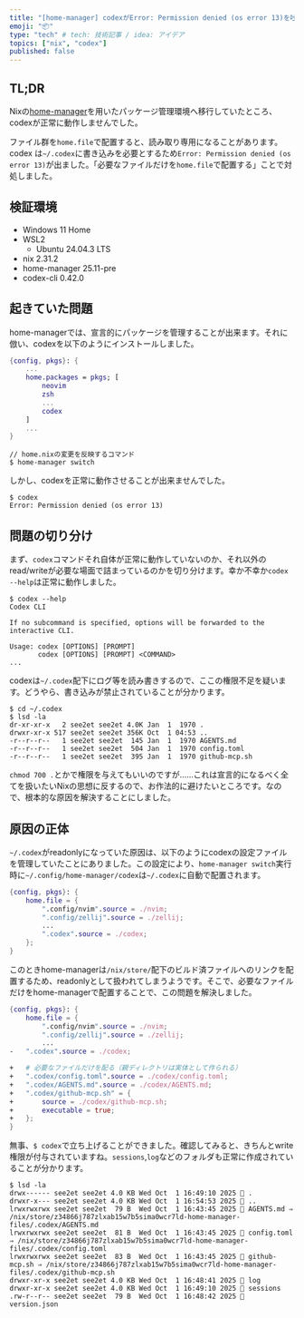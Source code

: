 ```yaml
---
title: "[home-manager] codexがError: Permission denied (os error 13)を吐く問題への対処法"
emoji: "📦"
type: "tech" # tech: 技術記事 / idea: アイデア
topics: ["nix", "codex"]
published: false
---
```


## TL;DR
Nixの[home-manager](https://github.com/nix-community/home-manager)を用いたパッケージ管理環境へ移行していたところ、codexが正常に動作しませんでした。

ファイル群を`home.file`で配置すると、読み取り専用になることがあります。codex は`~/.codex`に書き込みを必要とするため`Error: Permission denied (os error 13)`が出ました。「必要なファイルだけを`home.file`で配置する」ことで対処しました。

## 検証環境
- Windows 11 Home
- WSL2
    - Ubuntu 24.04.3 LTS
- nix 2.31.2
- home-manager 25.11-pre
- codex-cli 0.42.0

## 起きていた問題

home-managerでは、宣言的にパッケージを管理することが出来ます。それに倣い、codexを以下のようにインストールしました。
```nix:home.nix
{config, pkgs}: {
    ...
    home.packages = pkgs; [
        neovim
        zsh
        ...
        codex
    ]
    ...
}
```
```zsh:zsh
// home.nixの変更を反映するコマンド
$ home-manager switch
```

しかし、codexを正常に動作させることが出来ませんでした。
```zsh:zsh
$ codex
Error: Permission denied (os error 13)
```

## 問題の切り分け
まず、`codex`コマンドそれ自体が正常に動作していないのか、それ以外のread/writeが必要な場面で詰まっているのかを切り分けます。幸か不幸か`codex --help`は正常に動作しました。
```zsh:zsh
$ codex --help
Codex CLI

If no subcommand is specified, options will be forwarded to the interactive CLI.

Usage: codex [OPTIONS] [PROMPT]
       codex [OPTIONS] [PROMPT] <COMMAND>
...
```

codexは`~/.codex`配下にログ等を読み書きするので、ここの権限不足を疑います。どうやら、書き込みが禁止されていることが分かります。

```zsh:zsh
$ cd ~/.codex
$ lsd -la
dr-xr-xr-x   2 see2et see2et 4.0K Jan  1  1970 .
drwxr-xr-x 517 see2et see2et 356K Oct  1 04:53 ..
-r--r--r--   1 see2et see2et  145 Jan  1  1970 AGENTS.md
-r--r--r--   1 see2et see2et  504 Jan  1  1970 config.toml
-r--r--r--   1 see2et see2et  395 Jan  1  1970 github-mcp.sh
```

`chmod 700 .`とかで権限を与えてもいいのですが......これは宣言的になるべく全てを扱いたいNixの思想に反するので、お作法的に避けたいところです。なので、根本的な原因を解決することにしました。

## 原因の正体
`~/.codex`がreadonlyになっていた原因は、以下のようにcodexの設定ファイルを管理していたことにありました。この設定により、`home-manager switch`実行時に`~/.config/home-manager/codex`は`~/.codex`に自動で配置されます。
```nix:home.nix
{config, pkgs}: {
    home.file = {
        ".config/nvim".source = ./nvim;
        ".config/zellij".source = ./zellij;
        ...
        ".codex".source = ./codex;
    };
}
```
このときhome-managerは`/nix/store/`配下のビルド済ファイルへのリンクを配置するため、readonlyとして扱われてしまうようです。そこで、必要なファイルだけをhome-managerで配置することで、この問題を解決しました。
```diff:home.nix
{config, pkgs}: {
    home.file = {
        ".config/nvim".source = ./nvim;
        ".config/zellij".source = ./zellij;
        ...
-   ".codex".source = ./codex;

+   # 必要なファイルだけを配る（親ディレクトリは実体として作られる）
+   ".codex/config.toml".source = ./codex/config.toml;
+   ".codex/AGENTS.md".source = ./codex/AGENTS.md;
+   ".codex/github-mcp.sh" = {
+       source = ./codex/github-mcp.sh;
+       executable = true;
+   };
}
```

無事、`$ codex`で立ち上げることができました。確認してみると、きちんとwrite権限が付与されていますね。`sessions`,`log`などのフォルダも正常に作成されていることが分かります。

```zsh:zsh
$ lsd -la
drwx------ see2et see2et 4.0 KB Wed Oct  1 16:49:10 2025  .
drwxr-x--- see2et see2et 4.0 KB Wed Oct  1 16:54:53 2025  ..
lrwxrwxrwx see2et see2et  79 B  Wed Oct  1 16:43:45 2025  AGENTS.md ⇒ /nix/store/z34866j787zlxab15w7b5sima0wcr7ld-home-manager-files/.codex/AGENTS.md
lrwxrwxrwx see2et see2et  81 B  Wed Oct  1 16:43:45 2025  config.toml ⇒ /nix/store/z34866j787zlxab15w7b5sima0wcr7ld-home-manager-files/.codex/config.toml
lrwxrwxrwx see2et see2et  83 B  Wed Oct  1 16:43:45 2025  github-mcp.sh ⇒ /nix/store/z34866j787zlxab15w7b5sima0wcr7ld-home-manager-files/.codex/github-mcp.sh
drwxr-xr-x see2et see2et 4.0 KB Wed Oct  1 16:48:41 2025  log
drwxr-xr-x see2et see2et 4.0 KB Wed Oct  1 16:49:10 2025  sessions
.rw-r--r-- see2et see2et  79 B  Wed Oct  1 16:48:42 2025  version.json
```
